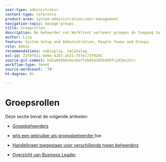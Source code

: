 ```yaml
---
user-type: administrator
content-type: reference
product-area: system-administration;user-management
navigation-topic: manage-groups
title: Groeprollen
description: De beheerder van Workfront verleent groepen de toegang tot de gebieden van Workfront waar zij moeten werken en communiceren. Elke groep kan dan hun informatie van Workfront zoals gebruikers, malplaatjes, en douaneformulieren, en projecten gescheiden van die van andere afdelingen houden.
author: Lisa
feature: System Setup and Administration, People Teams and Groups
role: Admin
recommendations: noDisplay, noCatalog
exl-id: 23f9f91c-0d6e-4203-ab31-75fec73f9201
source-git-commit: bd1a66950c6e16ef7eb05d385bd99fc2d3be35cc
workflow-type: tm+mt
source-wordcount: '70'
ht-degree: 0%

---
```


# Groepsrollen

Deze sectie bevat de volgende artikelen:

* [Groepbeheerders](../../../administration-and-setup/manage-groups/group-roles/group-administrators.md)

* [ wijs een gebruiker als groepsbeheerder ](../../../administration-and-setup/manage-groups/group-roles/assign-user-as-group-administrator.md) toe
* [Handelingen toegestaan voor verschillende typen beheerders](../../../administration-and-setup/manage-groups/group-roles/group-actions-allowed-different-types-admins.md)

* [Overzicht van Business Leader](../../../administration-and-setup/manage-groups/group-roles/business-leader-overview.md)
